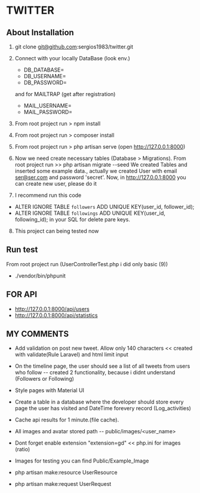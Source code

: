 # TWITTER

## About Installation

1) git clone git@github.com:sergios1983/twitter.git
2) Connect with your locally DataBase (look env.)
   -  DB_DATABASE=
   -  DB_USERNAME=
   -  DB_PASSWORD=

    and for MAILTRAP (get after registration)
   -  MAIL_USERNAME=
   -  MAIL_PASSWORD=

3) From root project run > npm install
4) From root project run > composer install
5) From root project run > php artisan serve (open http://127.0.0.1:8000)
6) Now we need create necessary tables (Database > Migrations). From root project run >> php artisan migrate --seed
We created Tables and inserted some example data., actually we created User with email ser@ser.com and password 'secret'.
Now, in http://127.0.0.1:8000 you can create new user, please do it
7) I recommend run this code
- ALTER IGNORE TABLE `followers` ADD UNIQUE KEY(user_id, follower_id);
- ALTER IGNORE TABLE `followings` ADD UNIQUE KEY(user_id, following_id);
in your SQL for delete pare keys.
8) This project can being tested now

## Run test
From root project run (UserControllerTest.php i did only basic (9))
- ./vendor/bin/phpunit

## FOR API
-  http://127.0.0.1:8000/api/users
-  http://127.0.0.1:8000/api/statistics


## MY COMMENTS
* Add validation on post new tweet. Allow only 140 characters  << created with validate(Rule Laravel) and html limit input
* On the timeline page, the user should see a list of all tweets from users who follow  --  created 2 functionality, because i didnt understand (Followers or Following)
* Style pages with Material UI
* Create a table in a database where the developer should store every page the user has visited and DateTime forevery record (Log_activities)
* Cache api results for 1 minute.(file cache).
* All images and avatar stored path -- public/images/<user_name>
* Dont forget enable extension  "extension=gd"  << php.ini for images (ratio)
* Images for testing you can find Public/Example_Image



* php artisan make:resource UserResource
* php artisan make:request UserRequest
